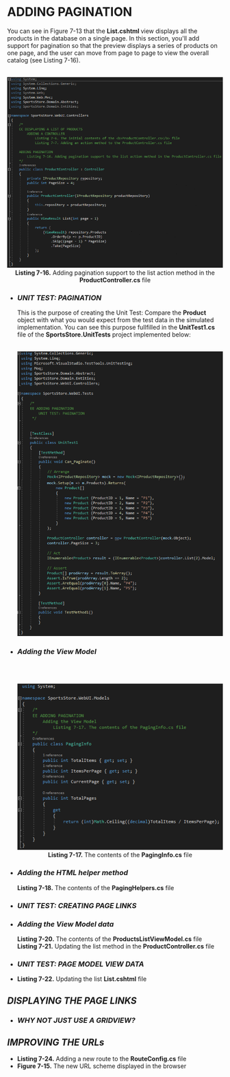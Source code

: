 <h1>ADDING PAGINATION</h1>
    You can see in Figure 7-13 that the <b>List.cshtml </b> view displays all the products in the database on a single page. In this section, you'll add support for pagination so that the preview displays a series of products on one page, and the user can move from page to page to view the overall catalog (see Listing 7-16). 
    <br /><br />

<p align="center">
    <img src="Pictures/Listing 7-16.png" /><br />
    <b>Listing 7-16.</b> Adding pagination support to the list action method in the <b>ProductController.cs</b> file
</p>

<ul>
    <li>
        <h3><i>UNIT TEST: PAGINATION</i></h3>
        This is the purpose of creating the Unit Test: Compare the <b>Product</b> object with what you would expect from the test data in the simulated implementation. You can see this purpose fullfilled in the <b>UnitTest1.cs</b> file of the <b>SportsStore.UnitTests</b> project implemented below:<br /><br />
        <p align="center">
            <img src="Pictures/UNIT TEST PAGINATION.png" /><br />
        </p>
    </li>
    <li>
        <h3><i>Adding the View Model</i></h3><br /><br />
        <p align="center">
            <img src="Pictures/Listing 7-17.png" /><br />
            <b>Listing 7-17.</b> The contents of the <b>PagingInfo.cs</b> file
        </p>
    </li>
    <li>
        <h3><i>Adding the HTML helper method</i></h3>
        <b>Listing 7-18.</b> The contents of the <b>PagingHelpers.cs</b> file                
    </li>
    <li><h3><i>UNIT TEST: CREATING PAGE LINKS</i></h3></li>
    <li>
        <h3><i>Adding the View Model data</i></h3>
        <b>Listing 7-20.</b> The contents of the <b>ProductsListViewModel.cs</b> file
        <b>Listing 7-21.</b> Updating the list method in the <b>ProductController.cs</b> file
    </li>
    <li><h3><i>UNIT TEST: PAGE MODEL VIEW DATA</i></h3></li>
    <li><b>Listing 7-22.</b> Updating the list <b>List.cshtml</b> file</li>
</ul>

<h2><i>DISPLAYING THE PAGE LINKS</i></h2>
<ul>
    <li><h3><i>WHY NOT JUST USE A GRIDVIEW?</i></h3></li>
</ul>

<h2><i>IMPROVING THE URLs</i></h2>
<ul>
    <li><b>Listing 7-24.</b> Adding a new route to the <b>RouteConfig.cs</b> file</li>
    <li><b>Figure 7-15.</b> The new URL scheme displayed in the browser</li>
</ul>